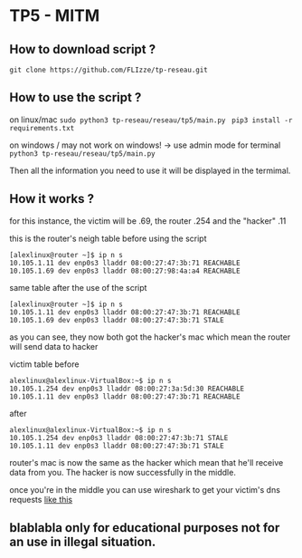 <h1>TP5 - MITM</h1>

<h2>How to download script ?</h2>

`git clone https://github.com/FLIzze/tp-reseau.git`

<h2>How to use the script ?</h2>

on linux/mac `sudo python3 tp-reseau/reseau/tp5/main.py `
`pip3 install -r requirements.txt`

on windows / may not work on windows! -> use admin mode for terminal `python3 tp-reseau/reseau/tp5/main.py `

<p>Then all the information you need to use it will be displayed in the termimal.</p>

<h2>How it works ?</h2>

<p>for this instance, the victim will be .69, the router .254 and the "hacker" .11

this is the router's neigh table before using the script</p>

```
[alexlinux@router ~]$ ip n s
10.105.1.11 dev enp0s3 lladdr 08:00:27:47:3b:71 REACHABLE 
10.105.1.69 dev enp0s3 lladdr 08:00:27:98:4a:a4 REACHABLE 
```

<p>same table after the use of the script</p>

```
[alexlinux@router ~]$ ip n s
10.105.1.11 dev enp0s3 lladdr 08:00:27:47:3b:71 REACHABLE 
10.105.1.69 dev enp0s3 lladdr 08:00:27:47:3b:71 STALE 
```
<p>as you can see, they now both got the hacker's mac which mean the router will send data to hacker

victim table before</p>

```
alexlinux@alexlinux-VirtualBox:~$ ip n s
10.105.1.254 dev enp0s3 lladdr 08:00:27:3a:5d:30 REACHABLE
10.105.1.11 dev enp0s3 lladdr 08:00:27:47:3b:71 REACHABLE
```

<p>after</p>

```
alexlinux@alexlinux-VirtualBox:~$ ip n s
10.105.1.254 dev enp0s3 lladdr 08:00:27:47:3b:71 STALE
10.105.1.11 dev enp0s3 lladdr 08:00:27:47:3b:71 STALE
```

<p>router's mac is now the same as the hacker which mean that he'll receive data from you. The hacker is now successfully in the middle.

once you're in the middle you can use wireshark to get your victim's dns requests [like this](/reseau/tp5/tp5.pcapng)</p>

<h2>blablabla only for educational purposes not for an use in illegal situation.</h2>
